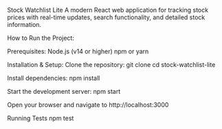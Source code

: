 Stock Watchlist Lite
A modern React web application for tracking stock prices with real-time updates, search functionality, and detailed stock information.

How to Run the Project:

Prerequisites:
Node.js (v14 or higher)
npm or yarn

Installation & Setup:
Clone the repository:
git clone
cd stock-watchlist-lite

Install dependencies:
npm install

Start the development server:
npm start

Open your browser and navigate to http://localhost:3000

Running Tests
npm test
